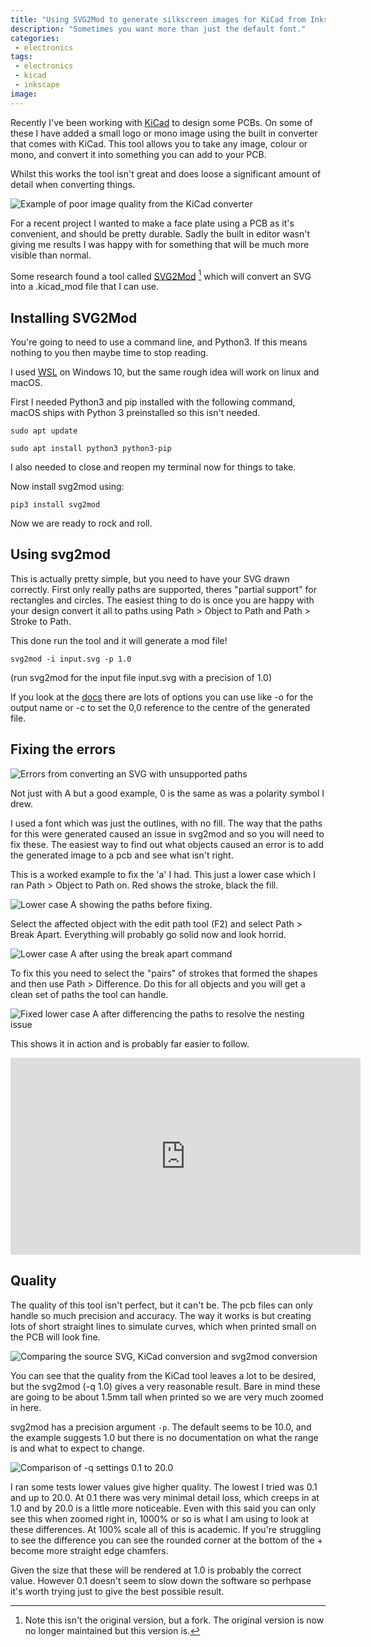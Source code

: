```yaml
---
title: "Using SVG2Mod to generate silkscreen images for KiCad from Inkscape"
description: "Sometimes you want more than just the default font."
categories:
 - electronics
tags:
 - electronics
 - kicad
 - inkscape
image: 
---
```

Recently I've been working with [KiCad] to design some PCBs. On some of these I have added a small logo or mono image using the built in converter that comes with KiCad.  This tool allows you to take any image, colour or mono, and convert it into something you can add to your PCB.

Whilst this works the tool isn't great and does loose a significant amount of detail when converting things.

<img class="padded center"
        alt="Example of poor image quality from the KiCad converter"
        src="/images/2021-02-04-using-svg2mod-to-generate-silkscreen-images-for-kicad-from-inkscape/PoorImageQuality.png" />

For a recent project I wanted to make a face plate using a PCB as it's convenient, and should be pretty durable. Sadly the built in editor wasn't giving me results I was happy with for something that will be much more visible than normal.

Some research found a tool called [SVG2Mod](svg2mod) [^svg2mod1] which will convert an SVG into a .kicad_mod file that I can use.

<!-- more -->

## Installing SVG2Mod

You're going to need to use a command line, and Python3. If this means nothing to you then maybe time to stop reading.

I used [WSL] on Windows 10, but the same rough idea will work on linux and macOS.

First I needed Python3 and pip installed with the following command, macOS ships with Python 3 preinstalled so this isn't needed.

`sudo apt update`

`sudo apt install python3 python3-pip`

I also needed to close and reopen my terminal now for things to take.

Now install svg2mod using:

`pip3 install svg2mod`

Now we are ready to rock and roll.

## Using svg2mod

This is actually pretty simple, but you need to have your SVG drawn correctly. First only really paths are supported, theres "partial support" for rectangles and circles. The easiest thing to do is once you are happy with your design convert it all to paths using Path > Object to Path and Path > Stroke to Path.

This done run the tool and it will generate a mod file!

`svg2mod -i input.svg -p 1.0`

(run svg2mod for the input file input.svg with a precision of 1.0)

If you look at the [docs][svg2mod] there are lots of options you can use like -o for the output name or -c to set the 0,0 reference to the centre of the generated file.

## Fixing the errors

<img class="padded center"
        alt="Errors from converting an SVG with unsupported paths"
        src="/images/2021-02-04-using-svg2mod-to-generate-silkscreen-images-for-kicad-from-inkscape/ErrorMessages.png" />

Not just with A but a good example, 0 is the same as was a polarity symbol I drew.  

I used a font which was just the outlines, with no fill.  The way that the paths for this were generated caused an issue in svg2mod and so you will need to fix these.  The easiest way to find out what objects caused an error is to add the generated image to a pcb and see what isn't right.

This is a worked example to fix the 'a' I had.  This just a lower case which I ran Path > Object to Path on.  Red shows the stroke, black the fill.

<img class="padded center"
        alt="Lower case A showing the paths before fixing."
        src="/images/2021-02-04-using-svg2mod-to-generate-silkscreen-images-for-kicad-from-inkscape/A-outline.png" />

Select the affected object with the edit path tool (F2) and select Path > Break Apart.  Everything will probably go solid now and look horrid.

<img class="padded center"
        alt="Lower case A after using the break apart command"
        src="/images/2021-02-04-using-svg2mod-to-generate-silkscreen-images-for-kicad-from-inkscape/A-broken.png" />

To fix this you need to select the "pairs" of strokes that formed the shapes and then use Path > Difference. Do this for all objects and you will get a clean set of paths the tool can handle.

<img class="padded center"
        alt="Fixed lower case A after differencing the paths to resolve the nesting issue"
        src="/images/2021-02-04-using-svg2mod-to-generate-silkscreen-images-for-kicad-from-inkscape/A-fixed.png" />

This shows it in action and is probably far easier to follow.

<iframe width="560" height="315" src="https://www.youtube.com/embed/aaMOUHN18pM" frameborder="0" allow="accelerometer; autoplay; clipboard-write; encrypted-media; gyroscope; picture-in-picture" allowfullscreen></iframe>

## Quality

The quality of this tool isn't perfect, but it can't be.  The pcb files can only handle so much precision and accuracy. The way it works is but creating lots of short straight lines to simulate curves, which when printed small on the PCB will look fine.

<img class="padded center"
        alt="Comparing the source SVG, KiCad conversion and svg2mod conversion"
        src="/images/2021-02-04-using-svg2mod-to-generate-silkscreen-images-for-kicad-from-inkscape/svgkicadsv2mod.png" />

You can see that the quality from the KiCad tool leaves a lot to be desired, but the svg2mod (-q 1.0) gives a very reasonable result.  Bare in mind these are going to be about 1.5mm tall when printed so we are very much zoomed in here.

svg2mod has a precision argument `-p`.  The default seems to be 10.0, and the example suggests 1.0 but there is no documentation on what the range is and what to expect to change.

<img class="padded center"
        alt="Comparison of -q settings 0.1 to 20.0"
        src="/images/2021-02-04-using-svg2mod-to-generate-silkscreen-images-for-kicad-from-inkscape/QualityComapre.png" />

I ran some tests lower values give higher quality. The lowest I tried was 0.1 and up to 20.0.  At 0.1 there was very minimal detail loss, which creeps in at 1.0 and by 20.0 is a little more noticeable.  Even with this said you can only see this when zoomed right in, 1000% or so is what I am using to look at these differences.  At 100% scale all of this is academic.  If you're struggling to see the difference you can see the rounded corner at the bottom of the + become more straight edge chamfers.

Given the size that these will be rendered at 1.0 is probably the correct value.  However 0.1 doesn't seem to slow down the software so perhpase it's worth trying just to give the best possible result.

[^svg2mod1]: Note this isn't the original version, but a fork.  The original version is now no longer maintained but this version is.

[KiCad]: https://kicad.org
[svg2mod]: https://github.com/svg2mod/svg2mod
[WSL]: https://docs.microsoft.com/en-us/windows/wsl/install-win10
[Homebrew]: https://brew.sh
